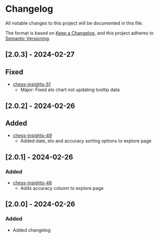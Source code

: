 # Changelog

All notable changes to this project will be documented in this file.

The format is based on [Keep a Changelog](https://keepachangelog.com/en/1.1.0/),
and this project adheres to [Semantic Versioning](https://semver.org/spec/v2.0.0.html).

## [2.0.3] - 2024-02-27
## Fixed
- [chess-insights-51](https://github.com/NotJoeMartinez/chess-insights/pull/51)
    - Major: Fixed elo chart not updating tooltip data

## [2.0.2] - 2024-02-26
## Added
- [chess-insights-49](https://github.com/NotJoeMartinez/chess-insights/pull/49)
    - Added date, elo and accuracy sorting options to explore page

## [2.0.1] - 2024-02-26
### Added
- [chess-insights-48](https://github.com/NotJoeMartinez/chess-insights/pull/48) 
    - Adds accuracy column to explore page

## [2.0.0] - 2024-02-26
### Added
- Added changelog 
